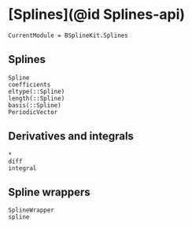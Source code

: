 # [Splines](@id Splines-api)

```@meta
CurrentModule = BSplineKit.Splines
```

## Splines

```@docs
Spline
coefficients
eltype(::Spline)
length(::Spline)
basis(::Spline)
PeriodicVector
```

## Derivatives and integrals

```@docs
*
diff
integral
```

## Spline wrappers

```@docs
SplineWrapper
spline
```
